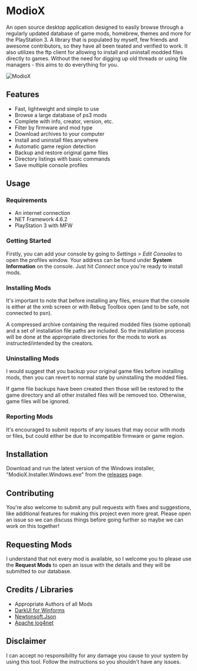 <h1 align="left">ModioX</h1>

An open source desktop application designed to easily browse through a regularly updated database of game mods, homebrew, themes and more for the PlayStation 3. A library that is populated by myself, few friends and awesome contributors, so they have all been teated and verified to work. It also utilizes the ftp client for allowing to install and uninstall modded files directly to games. Without the need for digging up old threads or using file managers - this aims to do everything for you. 

![ModioX](https://github.com/ohhsoash/ModioX/blob/master/Screenshots/Screenshot1.png?raw=true) 

## Features
* Fast, lightweight and simple to use
* Browse a large database of ps3 mods
* Complete with info, creator, version, etc.
* Filter by firmware and mod type
* Download archives to your computer
* Install and uninstall files anywhere
* Automatic game region detection
* Backup and restore original game files
* Directory listings with basic commands
* Save multiple console profiles

## Usage

### Requirements
* An internet connection
* NET Framework 4.6.2
* PlayStation 3 with MFW

### Getting Started
Firstly, you can add your console by going to _Settings_ > _Edit Consoles_ to open the profiles window. Your address can be found under **System Information** on the console. Just hit *Connect* once you're ready to install mods. 

### Installing Mods
It's important to note that before installing any files, ensure that the console is either at the xmb screen or with Rebug Toolbox open (and to be safe, not connected to psn).

A compressed archive containing the required modded files (some optional) and a set of installation file paths are included. So the installation process will be done at the appropriate directories for the mods to work as instructed/intended by the creators.

### Uninstalling Mods
I would suggest that you backup your original game files before installing mods, then you can revert to normal state by uninstalling the modded files.

If game file backups have been created then those will be restored to the game directory and all other installed files will be removed too. Otherwise, game files will be ignored.

### Reporting Mods
It's encouraged to submit reports of any issues that may occur with mods or files, but could either be due to incompatible firmware or game region. 

## Installation
Download and run the latest version of the Windows installer, "ModioX.Installer.Windows.exe" from the [releases](https://github.com/ohhsoash/ModioX/releases/latest) page.

## Contributing
You're also welcome to submit any pull requests with fixes and suggestions, like additional features for making this project even more great. Please open an issue so we can discuss things before going further so maybe we can work on this together!

## Requesting Mods
I understand that not every mod is available, so I welcome you to please use the **Request Mods** to open an issue with the details and they will be submitted to our database.

## Credits / Libraries
- Appropriate Authors of all Mods
- [DarkUI for Winforms](https://github.com/RobinPerris/DarkUI)
- [Newtonsoft.Json](https://www.newtonsoft.com/json)
- [Apache log4net](https://logging.apache.org/log4net/)

## Disclaimer
I can accept no responsibility for any damage you cause to your system by using this tool. Follow the instructions so you shouldn't have any issues.
